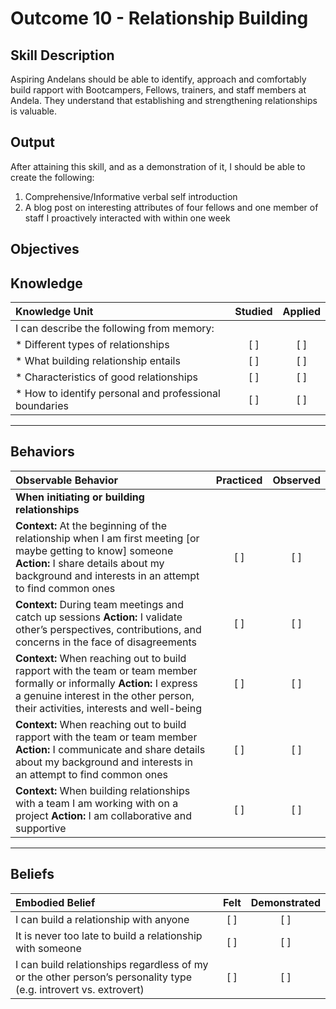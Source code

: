 # Outcome 10 - Relationship Building

**Skill Description**
----------
Aspiring Andelans should be able to identify, approach and comfortably build rapport with Bootcampers, Fellows, trainers, and staff members at Andela.
They understand that establishing and strengthening relationships is valuable.


**Output**
----------
After attaining this skill, and as a demonstration of it, I should be able to create the following:

1. Comprehensive/Informative verbal self introduction
2. A blog post on interesting attributes of four fellows and one member of staff I proactively interacted with within one week


**Objectives**
----------

## **Knowledge**


| Knowledge Unit   |      Studied      | Applied |
|:-------------|:------------------:|:--------:|
| I can describe the following from memory: | | |
| * Different types of relationships  | [ ] |    [ ] |
| * What building relationship entails | [ ] |    [ ] |
| * Characteristics of good relationships  | [ ] |    [ ] |
| * How to identify personal and professional boundaries  | [ ] |    [ ] |


----------


## **Behaviors**


| Observable Behavior   |      Practiced      | Observed |
|:-------------|:------------------:|:--------:|
|**When initiating or building relationships** | | |
| **Context:** At the beginning of the relationship when I am first meeting [or maybe getting to know] someone **Action:** I share details about my background and interests in an attempt to find common ones | [ ] |    [ ] |
| **Context:** During team meetings and catch up sessions **Action:** I validate other’s perspectives, contributions, and concerns in the face of disagreements | [ ] |    [ ] |
| **Context:** When reaching out to build rapport with the team or team member formally or informally **Action:** I express a genuine interest in the other person, their activities, interests and well-being | [ ] |    [ ] |
| **Context:** When reaching out to build rapport with the team or team member **Action:** I communicate and share details about my background and interests in an attempt to find common ones | [ ] |    [ ] |
| **Context:** When building relationships with a team I am working with on a project **Action:** I am collaborative and supportive | [ ] | [ ] |

----------


## **Beliefs**


| Embodied Belief   |      Felt      | Demonstrated |
|:-------------|:------------------:|:--------:|
| I can build a relationship with anyone |   [ ]   |   [ ] |
| It is never too late to build a relationship with someone |   [ ]   |   [ ] |
| I can build relationships regardless of my or the other person’s personality type (e.g. introvert vs. extrovert) |   [ ]   |   [ ] |
